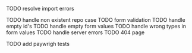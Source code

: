 TODO resolve import errors

TODO handle non existent repo case
TODO form validation
TODO handle empty id's
TODO handle empty form values
TODO handle wrong types in form values
TODO handle server errors
TODO 404 page

TODO add paywrigh tests